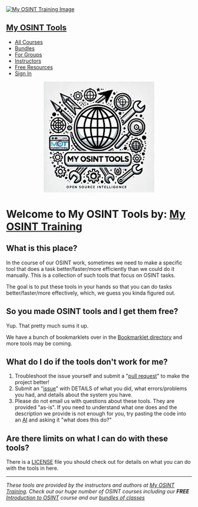 <link rel="stylesheet" media="all" href="https://assets.thinkific.com/assets/custom_site_theme_required-56ee3e445afd11deaa93a33f91cf56d1f274e1c5119c9b12911b31b1c069fc6e.css">
<div class="header__container">
  <div class="header__wrapper">
    <section class="header__logo header__logo___2909e">
        <a href="/">
          <img src="https://import.cdn.thinkific.com/568124%2Fcustom_site_themes%2Fid%2FfAru0CvDRm2i9beQGYHA_myosint-training-light.png" srcset="https://import.cdn.thinkific.com/568124%2Fcustom_site_themes%2Fid%2FfAru0CvDRm2i9beQGYHA_myosint-training-light.png?width=384&amp;dpr=1 1x, https://import.cdn.thinkific.com/568124%2Fcustom_site_themes%2Fid%2FfAru0CvDRm2i9beQGYHA_myosint-training-light.png?width=384&amp;dpr=2 2x, https://import.cdn.thinkific.com/568124%2Fcustom_site_themes%2Fid%2FfAru0CvDRm2i9beQGYHA_myosint-training-light.png?width=384&amp;dpr=3 3x" alt="My OSINT Training Image" class="logo img-responsive" loading="lazy">
          <h1 class="sr-only">
            My OSINT Tools
          </h1>
        </a>
    </section>
    <nav class="header__nav hidden-print">
      <ul>
        <li class="header__nav-item">
          <a href="https://www.myosint.training/courses" target="_self">All Courses</a>
        </li>
        <li class="header__nav-item">
          <a href="https://www.myosint.training/pages/bundles" target="_self">Bundles</a>
        </li>
        <li class="header__nav-item">
          <a href="https://www.myosint.training/pages/group-trainings-and-events" target="_self">For Groups</a>
        </li>
        <li class="header__nav-item">
          <a href="https://www.myosint.training/pages/instructors" target="_self">Instructors</a>
        </li>
        <li class="header__nav-item">
          <a href="https://www.myosint.training/pages/free-resources" target="_self">Free Resources</a>
        </li>
        <li class="header__nav-item header__nav-sign-in">
          <a href="https://www.myosint.training/users/sign_in" target="_self"> Sign In</a>
        </li>
      </ul>
    </nav>
  </div>
</div>

<p align="center">
    <img src="/images/logo.png" alt="My OSINT Tools logo" width="300">
</p>

# Welcome to My OSINT Tools by: [My OSINT Training](https://www.myosint.training)

## What is this place?

In the course of our OSINT work, sometimes we need to make a specific tool that does a task better/faster/more efficiently than we could do it manually. This is a collection of such tools that focus on OSINT tasks.

The goal is to put these tools in your hands so that you can do tasks better/faster/more effectively, which, we guess you kinda figured out.

## So you made OSINT tools and I get them free?

Yup. That pretty much sums it up.

We have a bunch of bookmarklets over in the [Bookmarklet directory](https://tools.myosint.training/bookmarklets/) and more tools may be coming.

## What do I do if the tools don't work for me?

1. Troubleshoot the issue yourself and submit a "[pull request](https://docs.github.com/en/pull-requests/collaborating-with-pull-requests/proposing-changes-to-your-work-with-pull-requests/about-pull-requests)" to make the project better!
2. Submit an "[issue](https://github.com/myosintllc/mot-osint-tools/issues)" with DETAILS of what you did, what errors/problems you had, and details about the system you have.
3. Please do not email us with questions about these tools. They are provided "as-is". If you need to understand what one does and the description we provide is not enough for you, try pasting the code into an [AI](https://chatgpt.com/) and asking it "what does this do?"

## Are there limits on what I can do with these tools?

There is a [LICENSE](https://github.com/myosintllc/mot-osint-tools/blob/main/LICENSE) file you should check out for details on what you can do with the tools in here.

---
_These tools are provided by the instructors and authors at [My OSINT Training](https://www.myosint.training). Check out our huge number of OSINT courses including our **FREE** [Introduction to OSINT](https://www.myosint.training/courses/introduction-to-osint) course and our [bundles of classes](https://www.myosint.training/pages/bundles)_
